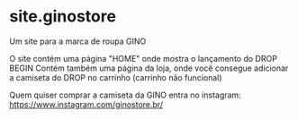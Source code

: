 # site.ginostore
Um site para a marca de roupa GINO

O site contém uma página "HOME" onde mostra o lançamento do DROP BEGIN
Contém também uma página da loja, onde você consegue adicionar a camiseta do DROP no carrinho (carrinho não funcional)

Quem quiser comprar a camiseta da GINO entra no instagram:
https://www.instagram.com/ginostore.br/
